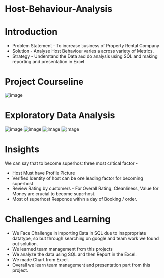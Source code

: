# Host-Behaviour-Analysis

# Introduction 
- Problem Statement - To increase business of Property Rental Company 
- Solution  - Analyse Host Behaviour varies a across variety of Metrics.
- Strategy - Understand the Data and do analysis using SQL and making reporting and presentation in Excel

# Project Courseline
![image](https://github.com/PrashantMurdare/Host-Behaviour-Analysis/assets/129051383/5cbdf92d-1c90-4aa1-92ea-cc94607eb42d)


# Exploratory Data Analysis 
![image](https://github.com/PrashantMurdare/Host-Behaviour-Analysis/assets/129051383/93084637-7ee0-4c08-bed8-315a630443f4)
![image](https://github.com/PrashantMurdare/Host-Behaviour-Analysis/assets/129051383/b88ad048-5c62-48b7-9e7a-447c6ef5cd0a)
![image](https://github.com/PrashantMurdare/Host-Behaviour-Analysis/assets/129051383/617d1088-52d1-4fec-ae85-e5ee3edd774a)
![image](https://github.com/PrashantMurdare/Host-Behaviour-Analysis/assets/129051383/24ef733f-e46d-46e3-8d2b-66570adceeaa)

# Insights 
We can say that to become superhost three most critical factor -
- Host Must have Profile Picture  
- Verified Identity of host can be one leading factor for becoming superhost
- Review Rating by customers - For Overall Rating, Cleanliness, Value for Money are crucial to become superhost.
- Most of superhost Responce within a day of Booking / order.

# Challenges and Learning
- We Face Challenge in importing Data in SQL  due to inappropriate datatype, so but through searching on google and team work we found out solution.
- We learned team management from this projects
- We analyze the data using SQL and then Report in the Excel.
- We made Chart from Excel.
- Overall we learn team management and presentation part from this project.


